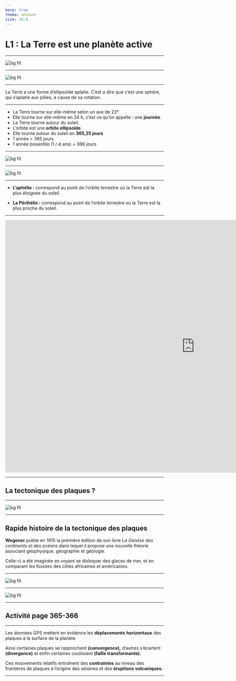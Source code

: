 ```yaml
---
marp: true
theme: uncover
size: 16:9
---
```

<!-- paginate: true -->

# L1 : La Terre est une planète active

---

![bg fit](../Ressources/Photos/terre-plate-e1454517357602.jpeg)

---

![bg fit](../Ressources/Photos/terre_01.jpg)

---

La Terre a une forme d’ellipsoïde aplatie. C’est a dire que c’est une sphère, qui s’aplatie aux pôles, à cause de sa rotation. 

---

- La Terre tourne sur elle-même selon un axe de 23°. 
- Elle tourne sur elle-même en 24 h, c’est ce qu’on appelle : une **journée**.
- La Terre tourne autour du soleil.
- L’orbite est une **orbite ellipsoïde**. 
- Elle tourne autour du soleil en **365,25 jours**
- 1 année = 365 jours
- 1 année bissextile (1 / 4 ans) = 366 jours

---

![bg fit](../Ressources/Photos/terre1.gif)

--- 

![bg fit](../Ressources/Photos/Aphélie_Périhélie_Terre_Soleil.png)


---

- **L’aphélie :** correspond au point de l’orbite terrestre où la Terre est la plus éloignée du soleil. 



- **La Périhélie :** correspond au point de l’orbite terrestre où la Terre est la plus proche du soleil. 

---

<iframe width="1200" height="800" src="https://www.youtube.com/embed/FTzmqjDNMmM" title="YouTube video player" frameborder="0" allow="accelerometer; autoplay; clipboard-write; encrypted-media; gyroscope; picture-in-picture" allowfullscreen></iframe>

--- 

## La tectonique des plaques ? 

---

![bg fit](../Ressources/Photos/tektonik.jpeg)

---

## Rapide histoire de la tectonique des plaques

**Wegener** publie en 1915 la première édition de son livre *La Genèse des continents et des océans* dans lequel il propose une nouvelle théorie associant géophysique, géographie et géologie. 


Celle-ci a été imaginée en voyant se disloquer des glaces de mer, et en comparant les fossiles des côtes africaines et américaines. 

---

![bg fit](../Ressources/Photos/wegener1.jpg)

---

![bg fit](../Ressources/Photos/Wegener2.jpg)

---

## Activité page 365-366

---

Les données GPS mettent en évidence les **déplacements** **horizontaux** des plaques à la surface de la planète. 


Ainsi certaines plaques se rapprochent **(convergence),** d’autres s’écartent **(divergence)** et enfin certaines coulissent **(faille transformante).** 


Ces mouvements relatifs entraînent des **contraintes** au niveau des frontières de plaques à l’origine des séismes et des **éruptions volcaniques.** 

---
